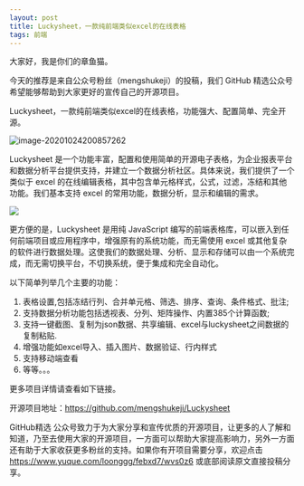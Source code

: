 ```yaml
---
layout: post
title: Luckysheet，一款纯前端类似excel的在线表格
tags: 前端
---
```


大家好，我是你们的章鱼猫。

今天的推荐是来自公众号粉丝（mengshukeji）的投稿，我们 GitHub 精选公众号希望能够帮助到大家更好的宣传自己的开源项目。

Luckysheet，一款纯前端类似excel的在线表格，功能强大、配置简单、完全开源。

![image-20201024200857262](https://7465-test-3c9b5e-books-1301492295.tcb.qcloud.la/mac_github_images/compress_image-20201024200857262.png)

Luckysheet 是一个功能丰富，配置和使用简单的开源电子表格，为企业报表平台和数据分析平台提供支持，并建立一个数据分析社区。具体来说，我们提供了一个类似于 excel 的在线编辑表格，其中包含单元格样式，公式，过滤，冻结和其他功能。我们基本支持 excel 的常用功能，数据分析，显示和编辑的需求。

![](https://raw.githubusercontent.com/mengshukeji/Luckysheet/master/docs/.vuepress/public/img/LuckysheetDemo.gif)

更方便的是，Luckysheet 是用纯 JavaScript 编写的前端表格库，可以嵌入到任何前端项目或应用程序中，增强原有的系统功能，而无需使用 excel 或其他复杂的软件进行数据处理。这使我们的数据处理、分析、显示和存储可以由一个系统完成，而无需切换平台，不切换系统，便于集成和完全自动化。

以下简单列举几个主要的功能：

1. 表格设置,包括冻结行列、合并单元格、筛选、排序、查询、条件格式、批注;
2. 支持数据分析功能包括透视表、分列、矩阵操作、内置385个计算函数;
3. 支持一键截图、复制为json数据、共享编辑、excel与luckysheet之间数据的复制粘贴.
4. 增强功能如excel导入、插入图片、数据验证、行内样式
5. 支持移动端查看
6. 等等。。。

更多项目详情请查看如下链接。

开源项目地址：https://github.com/mengshukeji/Luckysheet

GitHub精选 公众号致力于为大家分享和宣传优质的开源项目，让更多的人了解和知道，乃至去使用大家的开源项目，一方面可以帮助大家提高影响力，另外一方面还有助于大家收获更多粉丝的支持。如果你有开项目需要分享，欢迎点击  https://www.yuque.com/loonggg/febxd7/wvs0z6  或底部阅读原文直接投稿分享。



